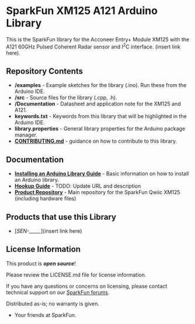 SparkFun XM125 A121 Arduino Library
========================================


This is the SparkFun library for the Acconeer Entry+ Module XM125 with the A121 60GHz Pulsed Coherent Radar sensor and I<sup>2</sup>C interface. (insert link here). 


Repository Contents
-------------------

* **/examples** - Example sketches for the library (.ino). Run these from the Arduino IDE.
* **/src** - Source files for the library (.cpp, .h).
* **/Documentation** - Datasheet and application note for the XM125 and A121.
* **keywords.txt** - Keywords from this library that will be highlighted in the Arduino IDE.
* **library.properties** - General library properties for the Arduino package manager.
* **[CONTRIBUTING.md](./CONTRIBUTING.md)** - guidance on how to contribute to this library.


Documentation
--------------

* **[Installing an Arduino Library Guide](https://learn.sparkfun.com/tutorials/installing-an-arduino-library)** - Basic information on how to install an Arduino library.
* **[Hookup Guide](http://docs.sparkfun.com/TODO/)** - TODO: Update URL and description
* **[Product Repository](https://github.com/sparkfun/SparkFun_Qwiic_Pulsed_Radar_Sensor_XM125)** - Main repository for the SparkFun Qwiic XM125 (including hardware files)


Products that use this Library 
---------------------------------

* [*SEN-_____*](insert link here)


License Information
-------------------

This product is _**open source**_! 

Please review the LICENSE.md file for license information. 

If you have any questions or concerns on licensing, please contact technical support on our [SparkFun forums](https://forum.sparkfun.com/viewforum.php?f=152).

Distributed as-is; no warranty is given.

- Your friends at SparkFun.

_<COLLABORATION CREDIT>_
